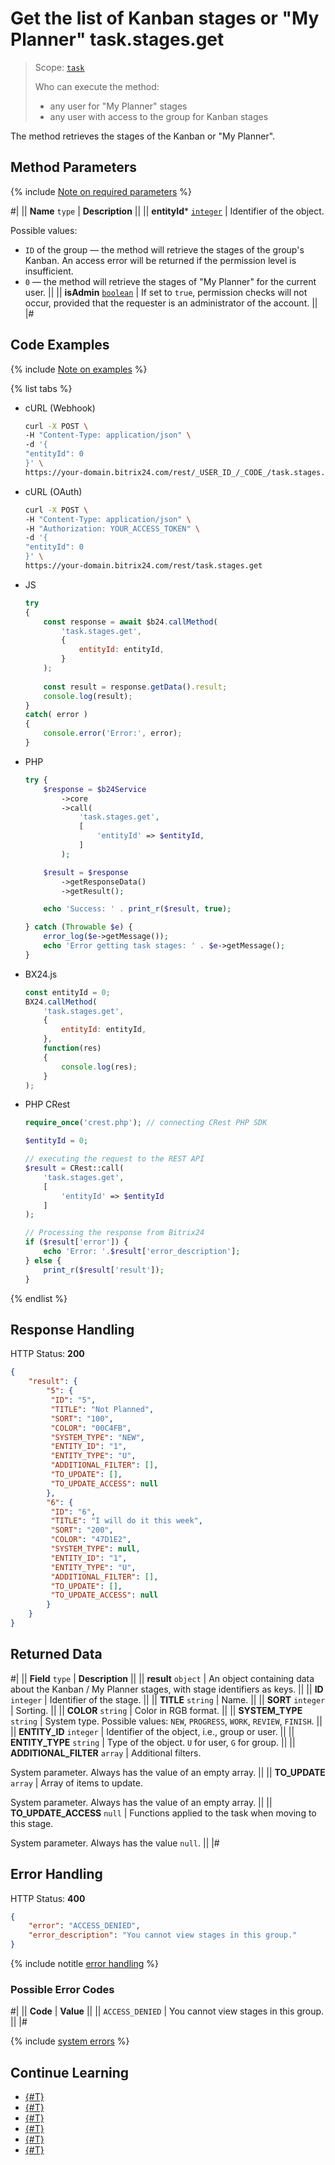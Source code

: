 # Get the list of Kanban stages or "My Planner" task.stages.get

> Scope: [`task`](../../scopes/permissions.md)
>
> Who can execute the method: 
> - any user for "My Planner" stages
> - any user with access to the group for Kanban stages

The method retrieves the stages of the Kanban or "My Planner".

## Method Parameters

{% include [Note on required parameters](../../../_includes/required.md) %}

#|
|| **Name**
`type` | **Description** ||
|| **entityId*** 
[`integer`](../../data-types.md) | Identifier of the object.

Possible values:
- `ID` of the group — the method will retrieve the stages of the group's Kanban. An access error will be returned if the permission level is insufficient.
- `0` — the method will retrieve the stages of "My Planner" for the current user. ||
|| **isAdmin**
[`boolean`](../../data-types.md) | If set to `true`, permission checks will not occur, provided that the requester is an administrator of the account. ||
|#

## Code Examples

{% include [Note on examples](../../../_includes/examples.md) %}

{% list tabs %}

- cURL (Webhook)

    ```bash
    curl -X POST \
    -H "Content-Type: application/json" \
    -d '{
    "entityId": 0
    }' \
    https://your-domain.bitrix24.com/rest/_USER_ID_/_CODE_/task.stages.get
    ```

- cURL (OAuth)

    ```bash
    curl -X POST \
    -H "Content-Type: application/json" \
    -H "Authorization: YOUR_ACCESS_TOKEN" \
    -d '{
    "entityId": 0
    }' \
    https://your-domain.bitrix24.com/rest/task.stages.get
    ```

- JS

    ```js
    try
    {
    	const response = await $b24.callMethod(
    		'task.stages.get',
    		{
    			entityId: entityId,
    		}
    	);
    	
    	const result = response.getData().result;
    	console.log(result);
    }
    catch( error )
    {
    	console.error('Error:', error);
    }
    ```

- PHP

    ```php
    try {
        $response = $b24Service
            ->core
            ->call(
                'task.stages.get',
                [
                    'entityId' => $entityId,
                ]
            );
    
        $result = $response
            ->getResponseData()
            ->getResult();
    
        echo 'Success: ' . print_r($result, true);
    
    } catch (Throwable $e) {
        error_log($e->getMessage());
        echo 'Error getting task stages: ' . $e->getMessage();
    }
    ```

- BX24.js

    ```js
    const entityId = 0;
    BX24.callMethod(
        'task.stages.get',
        {
            entityId: entityId,
        },
        function(res)
        {
            console.log(res);
        }
    );
    ```

- PHP CRest

    ```php
    require_once('crest.php'); // connecting CRest PHP SDK

    $entityId = 0;

    // executing the request to the REST API
    $result = CRest::call(
        'task.stages.get',
        [
            'entityId' => $entityId
        ]
    );

    // Processing the response from Bitrix24
    if ($result['error']) {
        echo 'Error: '.$result['error_description'];
    } else {
        print_r($result['result']);
    }
    ```

{% endlist %}

## Response Handling

HTTP Status: **200**

```json
{
    "result": {
        "5": {
         "ID": "5",
         "TITLE": "Not Planned",
         "SORT": "100",
         "COLOR": "00C4FB",
         "SYSTEM_TYPE": "NEW",
         "ENTITY_ID": "1",
         "ENTITY_TYPE": "U",
         "ADDITIONAL_FILTER": [],
         "TO_UPDATE": [],
         "TO_UPDATE_ACCESS": null
        },
        "6": {
         "ID": "6",
         "TITLE": "I will do it this week",
         "SORT": "200",
         "COLOR": "47D1E2",
         "SYSTEM_TYPE": null,
         "ENTITY_ID": "1",
         "ENTITY_TYPE": "U",
         "ADDITIONAL_FILTER": [],
         "TO_UPDATE": [],
         "TO_UPDATE_ACCESS": null
        }
    }
}
```

## Returned Data

#|
|| **Field**
`type` | **Description** ||
|| **result** 
`object` | An object containing data about the Kanban / My Planner stages, with stage identifiers as keys. ||
|| **ID** 
`integer` | Identifier of the stage. ||
|| **TITLE** 
`string` | Name. ||
|| **SORT** 
`integer` | Sorting. ||
|| **COLOR** 
`string` | Color in RGB format. ||
|| **SYSTEM_TYPE** 
`string` | System type. Possible values: `NEW`, `PROGRESS`, `WORK`, `REVIEW`, `FINISH`. ||
|| **ENTITY_ID** 
`integer` | Identifier of the object, i.e., group or user. ||
|| **ENTITY_TYPE** 
`string` | Type of the object. `U` for user, `G` for group. ||
|| **ADDITIONAL_FILTER** 
`array` | Additional filters. 

System parameter. Always has the value of an empty array. ||
|| **TO_UPDATE** 
`array` | Array of items to update.

System parameter. Always has the value of an empty array. ||
|| **TO_UPDATE_ACCESS** 
`null` | Functions applied to the task when moving to this stage.

System parameter. Always has the value `null`. ||
|#

## Error Handling

HTTP Status: **400**

```json
{
    "error": "ACCESS_DENIED",
    "error_description": "You cannot view stages in this group."
}
```

{% include notitle [error handling](../../../_includes/error-info.md) %}

### Possible Error Codes

#|
|| **Code** | **Value** ||
|| `ACCESS_DENIED` | You cannot view stages in this group. ||
|#

{% include [system errors](../../../_includes/system-errors.md) %}

## Continue Learning 

- [{#T}](./index.md)
- [{#T}](./task-stages-add.md)
- [{#T}](./task-stages-update.md)
- [{#T}](./task-stages-can-move-task.md)
- [{#T}](./task-stages-move-task.md)
- [{#T}](./task-stages-delete.md)
